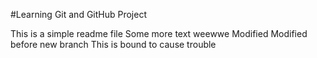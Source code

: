 #Learning Git and GitHub Project

This is a simple readme file
Some more text
weewwe
Modified
Modified before new branch
This is bound to cause trouble
